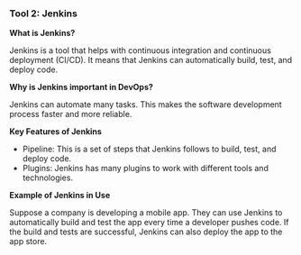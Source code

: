 
### Tool 2: Jenkins

**What is Jenkins?**

Jenkins is a tool that helps with continuous integration and continuous deployment (CI/CD). It means that Jenkins can automatically build, test, and deploy code.

**Why is Jenkins important in DevOps?**

Jenkins can automate many tasks. This makes the software development process faster and more reliable.

**Key Features of Jenkins**

- Pipeline: This is a set of steps that Jenkins follows to build, test, and deploy code.
- Plugins: Jenkins has many plugins to work with different tools and technologies.

**Example of Jenkins in Use**

Suppose a company is developing a mobile app. They can use Jenkins to automatically build and test the app every time a developer pushes code. If the build and tests are successful, Jenkins can also deploy the app to the app store.
